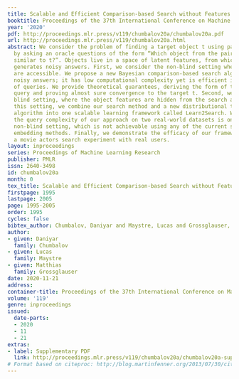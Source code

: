 ```yaml
---
title: Scalable and Efficient Comparison-based Search without Features
booktitle: Proceedings of the 37th International Conference on Machine Learning
year: '2020'
pdf: http://proceedings.mlr.press/v119/chumbalov20a/chumbalov20a.pdf
url: http://proceedings.mlr.press/v119/chumbalov20a.html
abstract: We consider the problem of finding a target object t using pairwise comparisons,
  by asking an oracle questions of the form “Which object from the pair (i,j) is more
  similar to t?”. Objects live in a space of latent features, from which the oracle
  generates noisy answers. First, we consider the non-blind setting where these features
  are accessible. We propose a new Bayesian comparison-based search algorithm with
  noisy answers; it has low computational complexity yet is efficient in the number
  of queries. We provide theoretical guarantees, deriving the form of the optimal
  query and proving almost sure convergence to the target t. Second, we consider the
  blind setting, where the object features are hidden from the search algorithm. In
  this setting, we combine our search method and a new distributional triplet embedding
  algorithm into one scalable learning framework called Learn2Search. We show that
  the query complexity of our approach on two real-world datasets is on par with the
  non-blind setting, which is not achievable using any of the current state-of-the-art
  embedding methods. Finally, we demonstrate the efficacy of our framework by conducting
  a movie actors search experiment with real users.
layout: inproceedings
series: Proceedings of Machine Learning Research
publisher: PMLR
issn: 2640-3498
id: chumbalov20a
month: 0
tex_title: Scalable and Efficient Comparison-based Search without Features
firstpage: 1995
lastpage: 2005
page: 1995-2005
order: 1995
cycles: false
bibtex_author: Chumbalov, Daniyar and Maystre, Lucas and Grossglauser, Matthias
author:
- given: Daniyar
  family: Chumbalov
- given: Lucas
  family: Maystre
- given: Matthias
  family: Grossglauser
date: 2020-11-21
address: 
container-title: Proceedings of the 37th International Conference on Machine Learning
volume: '119'
genre: inproceedings
issued:
  date-parts:
  - 2020
  - 11
  - 21
extras:
- label: Supplementary PDF
  link: http://proceedings.mlr.press/v119/chumbalov20a/chumbalov20a-supp.pdf
# Format based on citeproc: http://blog.martinfenner.org/2013/07/30/citeproc-yaml-for-bibliographies/
---
```

